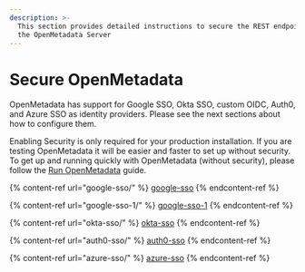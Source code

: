 ```yaml
---
description: >-
  This section provides detailed instructions to secure the REST endpoints of
  the OpenMetadata Server
---
```


# Secure OpenMetadata

OpenMetadata has support for Google SSO, Okta SSO, custom OIDC, Auth0, and Azure SSO as identity providers. Please see the next sections about how to configure them.

Enabling Security is only required for your production installation. If you are testing OpenMetadata it will be easier and faster to set up without security. To get up and running quickly with OpenMetadata (without security), please follow the [Run OpenMetadata](https://docs.open-metadata.org/v/0.10.0-preview/overview/run-openmetadata) guide.

{% content-ref url="google-sso/" %}
[google-sso](google-sso/)
{% endcontent-ref %}

{% content-ref url="google-sso-1/" %}
[google-sso-1](google-sso-1/)
{% endcontent-ref %}

{% content-ref url="okta-sso/" %}
[okta-sso](okta-sso/)
{% endcontent-ref %}

{% content-ref url="auth0-sso/" %}
[auth0-sso](auth0-sso/)
{% endcontent-ref %}

{% content-ref url="azure-sso/" %}
[azure-sso](azure-sso/)
{% endcontent-ref %}
